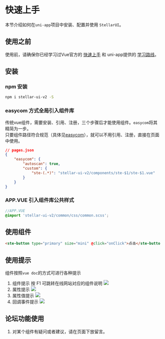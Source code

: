 # 快速上手

本节介绍如何在`uni-app`项目中安装、配置并使用 `StellarUI`。

## 使用之前
使用前，请确保你已经学习过Vue官方的 [快速上手](https://v2.cn.vuejs.org/v2/guide/) 和 uni-app提供的 [学习路线](https://uniapp.dcloud.net.cn/resource.html)。

## 安装
### npm 安装

```bash [npm]
npm i stellar-ui-v2 -S
```

### easycom 方式全局引入组件库
传统vue组件，需要安装、引用、注册，三个步骤后才能使用组件。`easycom`将其精简为一步。  
只要组件路径符合规范（具体见[easycom](https://uniapp.dcloud.net.cn/collocation/pages.html#easycom)），就可以不用引用、注册，直接在页面中使用。
```json
// pages.json
{
	"easycom": {
		"autoscan": true,
		"custom": {
			"ste-(.*)": "stellar-ui-v2/components/ste-$1/ste-$1.vue"
		}
	}
}
```

### APP.VUE 引入组件库公共样式

```scss
//APP.VUE
@import 'stellar-ui-v2/common/css/common.scss';
```

## 使用组件

```html
<ste-button type="primary" size="mini" @click="onClick">点击</ste-button>
```

## 使用提示

组件按照`vue doc`的方式可进行各种提示

1. 组件提示 按 F1 可跳转在线网站对应的组件说明
   ![](https://image.whzb.com/chain/StellarUI/组件提示.png)
2. 属性提示
   ![](https://image.whzb.com/chain/StellarUI/属性提示.png)
3. 属性值提示
   ![](https://image.whzb.com/chain/StellarUI/属性值提示.png)
4. 回调事件提示
   ![](https://image.whzb.com/chain/StellarUI/回调事件提示.png)
   
   
## 论坛功能使用
1. 对某个组件有疑问或者建议，请在页面下放留言。

